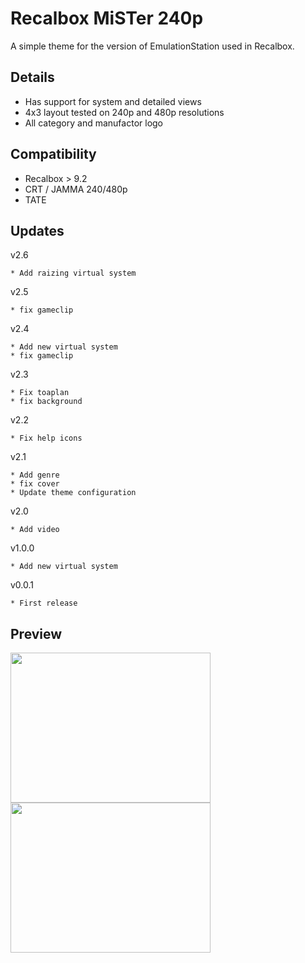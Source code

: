 # Recalbox MiSTer 240p

A simple theme for the version of EmulationStation used in Recalbox.

## Details

* Has support for system and detailed views
* 4x3 layout tested on 240p and 480p resolutions
* All category and manufactor logo


## Compatibility

- Recalbox > 9.2
- CRT / JAMMA 240/480p
- TATE

## Updates


v2.6

```
* Add raizing virtual system
```

v2.5

```
* fix gameclip 
```

v2.4

```
* Add new virtual system
* fix gameclip 
```

v2.3

```
* Fix toaplan
* fix background
```

v2.2

```
* Fix help icons
```

v2.1

```
* Add genre
* fix cover
* Update theme configuration
```

v2.0

```
* Add video
```

v1.0.0

```
* Add new virtual system
```

v0.0.1

```
* First release
```

## Preview

<img src="https://i.ibb.co/dpyVCJP/screenshot-2024-01-22-T09-21-54-801.png" width="320" height="240">
<img src="https://i.ibb.co/kKYZBGD/screenshot-2024-01-22-T13-42-28-787-Z.png" width="320" height="240">
